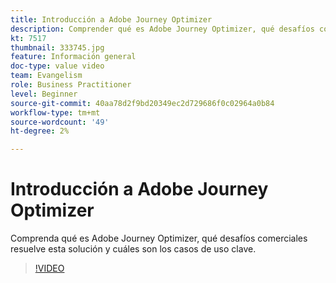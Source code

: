 ```yaml
---
title: Introducción a Adobe Journey Optimizer
description: Comprender qué es Adobe Journey Optimizer, qué desafíos comerciales resuelve esta solución y cuáles son los casos de uso clave.
kt: 7517
thumbnail: 333745.jpg
feature: Información general
doc-type: value video
team: Evangelism
role: Business Practitioner
level: Beginner
source-git-commit: 40aa78d2f9bd20349ec2d729686f0c02964a0b84
workflow-type: tm+mt
source-wordcount: '49'
ht-degree: 2%

---
```



# Introducción a Adobe Journey Optimizer

Comprenda qué es Adobe Journey Optimizer, qué desafíos comerciales resuelve esta solución y cuáles son los casos de uso clave.

>[!VIDEO](https://video.tv.adobe.com/v/333745?quality=12)
